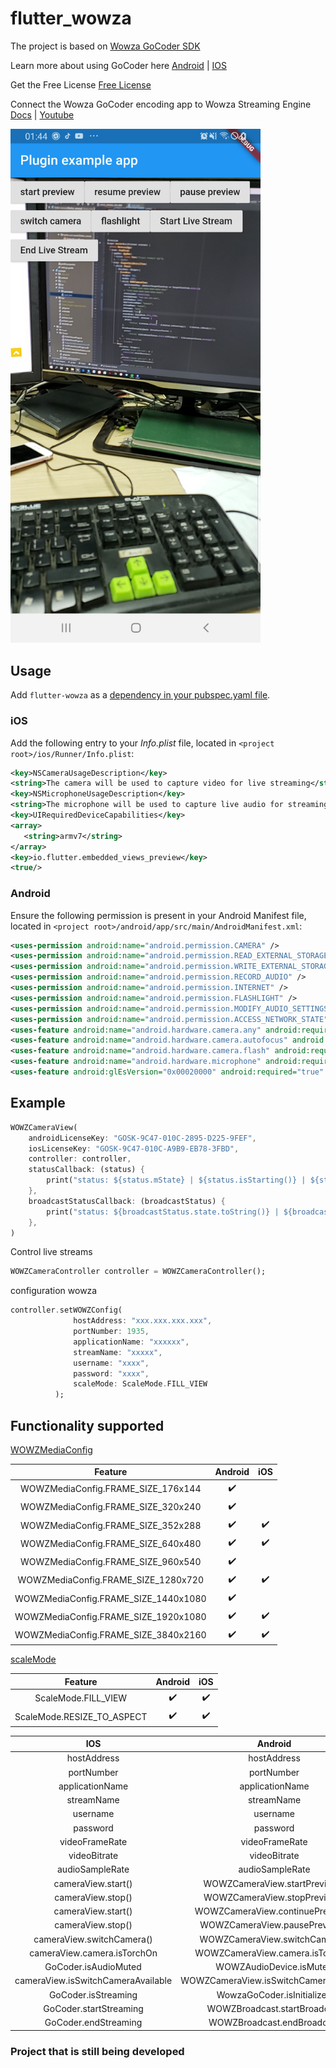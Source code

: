 # flutter_wowza

The project is based on [Wowza GoCoder SDK](https://www.wowza.com/docs/wowza-gocoder-sdk)

Learn more about using GoCoder here
[Android](https://www.wowza.com/docs/how-to-build-a-basic-app-with-gocoder-sdk-for-android) | 
[IOS](https://www.wowza.com/docs/how-to-build-a-basic-app-with-gocoder-sdk-for-ios)

Get the Free License [Free License](https://www.wowza.com/products/gocoder/sdk/license)

Connect the Wowza GoCoder encoding app to Wowza Streaming Engine
[Docs](https://www.wowza.com/docs/how-to-connect-the-wowza-gocoder-encoding-app-to-wowza-streaming-engine) | 
[Youtube](https://www.youtube.com/watch?v=M860TAk4hWA&fbclid=IwAR2kdg_TIUvCDAt1if3zWBe4O_wSzdSwPTV-_J71VYN4BHQb1wWakPNvUb8)

<img src="https://raw.githubusercontent.com/VNAPNIC/flutter-wowza/master/resouces/mobile.jpg" data-canonical-src="https://raw.githubusercontent.com/VNAPNIC/flutter-wowza/master/resouces/mobile.jpg" width="400" />

## Usage
Add `flutter-wowza` as a [dependency in your pubspec.yaml file](https://flutter.io/using-packages/).

### iOS

Add the following entry to your _Info.plist_ file, located in `<project root>/ios/Runner/Info.plist`:

```xml
<key>NSCameraUsageDescription</key>
<string>The camera will be used to capture video for live streaming</string>
<key>NSMicrophoneUsageDescription</key>
<string>The microphone will be used to capture live audio for streaming</string>
<key>UIRequiredDeviceCapabilities</key>
<array>
   <string>armv7</string>
</array>
<key>io.flutter.embedded_views_preview</key>
<true/>
```

### Android

Ensure the following permission is present in your Android Manifest file, located in `<project root>/android/app/src/main/AndroidManifest.xml`:

```xml
<uses-permission android:name="android.permission.CAMERA" />
<uses-permission android:name="android.permission.READ_EXTERNAL_STORAGE" />
<uses-permission android:name="android.permission.WRITE_EXTERNAL_STORAGE" />
<uses-permission android:name="android.permission.RECORD_AUDIO" />
<uses-permission android:name="android.permission.INTERNET" />
<uses-permission android:name="android.permission.FLASHLIGHT" />
<uses-permission android:name="android.permission.MODIFY_AUDIO_SETTINGS" />
<uses-permission android:name="android.permission.ACCESS_NETWORK_STATE" />
<uses-feature android:name="android.hardware.camera.any" android:required="false" />
<uses-feature android:name="android.hardware.camera.autofocus" android:required="false" />
<uses-feature android:name="android.hardware.camera.flash" android:required="false" />
<uses-feature android:name="android.hardware.microphone" android:required="false" />
<uses-feature android:glEsVersion="0x00020000" android:required="true" />
```
## Example

```dart
WOWZCameraView(
    androidLicenseKey: "GOSK-9C47-010C-2895-D225-9FEF",
    iosLicenseKey: "GOSK-9C47-010C-A9B9-EB78-3FBD",
    controller: controller,
    statusCallback: (status) {
        print("status: ${status.mState} | ${status.isStarting()} | ${status.isReady()}");
    },
    broadcastStatusCallback: (broadcastStatus) {
        print("status: ${broadcastStatus.state.toString()} | ${broadcastStatus.message}");
    },
)
```

Control live streams

```dart
WOWZCameraController controller = WOWZCameraController();
```

configuration wowza

```dart
controller.setWOWZConfig(
              hostAddress: "xxx.xxx.xxx.xxx",
              portNumber: 1935,
              applicationName: "xxxxxx",
              streamName: "xxxxx",
              username: "xxxx",
              password: "xxxx",
              scaleMode: ScaleMode.FILL_VIEW
          );
```

## Functionality supported

[WOWZMediaConfig](https://www.wowza.com/resources/gocodersdk/docs/api-reference-android/com/wowza/gocoder/sdk/api/configuration/WOWZMediaConfig.html)

| Feature | Android | iOS |
| :-------------: | :-------------:| :-----: |
| WOWZMediaConfig.FRAME_SIZE_176x144 | :heavy_check_mark: |  | 
| WOWZMediaConfig.FRAME_SIZE_320x240 | :heavy_check_mark: |  |
| WOWZMediaConfig.FRAME_SIZE_352x288 | :heavy_check_mark: | :heavy_check_mark: |
| WOWZMediaConfig.FRAME_SIZE_640x480 | :heavy_check_mark: | :heavy_check_mark: |
| WOWZMediaConfig.FRAME_SIZE_960x540 | :heavy_check_mark: |  |
| WOWZMediaConfig.FRAME_SIZE_1280x720 | :heavy_check_mark: | :heavy_check_mark: |
| WOWZMediaConfig.FRAME_SIZE_1440x1080 | :heavy_check_mark: |  |
| WOWZMediaConfig.FRAME_SIZE_1920x1080 | :heavy_check_mark: | :heavy_check_mark: |
| WOWZMediaConfig.FRAME_SIZE_3840x2160 | :heavy_check_mark: | :heavy_check_mark: |

[scaleMode](https://www.wowza.com/resources/gocodersdk/docs/1.0/api-docs-android/com/wowza/gocoder/sdk/api/geometry/WZCropDimensions.html)

| Feature | Android | iOS |
| :-------------: | :-------------:| :-----: |
| ScaleMode.FILL_VIEW | :heavy_check_mark: | :heavy_check_mark: | 
| ScaleMode.RESIZE_TO_ASPECT | :heavy_check_mark: | :heavy_check_mark: |

| IOS | Android | Flutter
| :-------------: | :-------------:| :-------------:|
| hostAddress | hostAddress | hostAddress |
| portNumber | portNumber | portNumber |
| applicationName | applicationName | applicationName |
| streamName | streamName | streamName |
| username | username | username |
| password | password | password |
| videoFrameRate | videoFrameRate | fps |
| videoBitrate | videoBitrate | bps |
| audioSampleRate | audioSampleRate | khz |
| cameraView.start() | WOWZCameraView.startPreview() | startPreview |
| cameraView.stop() | WOWZCameraView.stopPreview() | stopPreview |
| cameraView.start() | WOWZCameraView.continuePreview() | continuePreview |
| cameraView.stop() | WOWZCameraView.pausePreview() | pausePreview |
| cameraView.switchCamera() | WOWZCameraView.switchCamera() | switchCamera |
| cameraView.camera.isTorchOn | WOWZCameraView.camera.isTorchOn | flashLight |
| GoCoder.isAudioMuted | WOWZAudioDevice.isMuted | muted |
| cameraView.isSwitchCameraAvailable | WOWZCameraView.isSwitchCameraAvailable | isSwitchCameraAvailable |
| GoCoder.isStreaming | WowzaGoCoder.isInitialized | isInitialized |
| GoCoder.startStreaming | WOWZBroadcast.startBroadcast | startBroadcast |
| GoCoder.endStreaming | WOWZBroadcast.endBroadcast | endBroadcast |

### Project that is still being developed 
